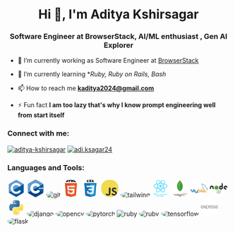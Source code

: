 <h1 align="center">Hi 👋, I'm Aditya Kshirsagar</h1>
<h3 align="center">Software Engineer at BrowserStack, AI/ML enthusiast , Gen AI Explorer</h3>

- 🔭 I’m currently working as Software Engineer at [BrowserStack](https://www.browserstack.com/?utm_source=google&utm_medium=cpc&utm_platform=paidads&utm_content=668803176719&utm_campaign=Search-Brand-APAC-Navigational&utm_campaigncode=Core+9302623&utm_term=e+browserstack)

- 🌱 I’m currently learning **Ruby, Ruby on Rails, Bash*

- 📫 How to reach me **kaditya2024@gmail.com**

- ⚡ Fun fact **I am too lazy that's why I know prompt engineering well from start itself**

<h3 align="left">Connect with me:</h3>
<p align="left">
<a href="https://www.linkedin.com/in/aditya-kshirsagar-376806220/" target="blank"><img align="center" src="https://raw.githubusercontent.com/rahuldkjain/github-profile-readme-generator/master/src/images/icons/Social/linked-in-alt.svg" alt="aditya-kshirsagar" height="30" width="40" /></a>
<a href="https://instagram.com/adi.ksagar24" target="blank"><img align="center" src="https://raw.githubusercontent.com/rahuldkjain/github-profile-readme-generator/master/src/images/icons/Social/instagram.svg" alt="adi.ksagar24" height="30" width="40" /></a>
</p>

<h3 align="left">Languages and Tools:</h3>
<p align="left">
<img src="https://raw.githubusercontent.com/devicons/devicon/master/icons/c/c-original.svg" alt="c" width="40" height="40" style="background-color: white; border-radius: 50%;" />
<img src="https://raw.githubusercontent.com/devicons/devicon/master/icons/cplusplus/cplusplus-original.svg" alt="cplusplus" width="40" height="40" style="background-color: white; border-radius: 50%;" />
<img src="https://www.vectorlogo.zone/logos/git-scm/git-scm-icon.svg" alt="git" width="40" height="40" style="background-color: white; border-radius: 50%;" />
<img src="https://raw.githubusercontent.com/devicons/devicon/master/icons/html5/html5-original-wordmark.svg" alt="html5" width="40" height="40" style="background-color: white; border-radius: 50%;" />
<img src="https://raw.githubusercontent.com/devicons/devicon/master/icons/css3/css3-original-wordmark.svg" alt="css3" width="40" height="40" style="background-color: white; border-radius: 50%;" />
<img src="https://raw.githubusercontent.com/devicons/devicon/master/icons/javascript/javascript-original.svg" alt="javascript" width="40" height="40" style="background-color: white; border-radius: 50%;" />
<img src="https://www.vectorlogo.zone/logos/tailwindcss/tailwindcss-icon.svg" alt="tailwind" width="40" height="40" style="background-color: white; border-radius: 50%;" />
<img src="https://raw.githubusercontent.com/devicons/devicon/master/icons/react/react-original-wordmark.svg" alt="react" width="40" height="40" style="background-color: white; border-radius: 50%;" />
<img src="https://raw.githubusercontent.com/devicons/devicon/master/icons/mongodb/mongodb-original-wordmark.svg" alt="mongodb" width="40" height="40" style="background-color: white; border-radius: 50%;" />
<img src="https://raw.githubusercontent.com/devicons/devicon/master/icons/mysql/mysql-original-wordmark.svg" alt="mysql" width="40" height="40" style="background-color: white; border-radius: 50%;" />
<img src="https://raw.githubusercontent.com/devicons/devicon/master/icons/nodejs/nodejs-original-wordmark.svg" alt="nodejs" width="40" height="40" style="background-color: white; border-radius: 50%;" />
<img src="https://raw.githubusercontent.com/devicons/devicon/master/icons/python/python-original.svg" alt="python" width="40" height="40" style="background-color: white; border-radius: 50%;" />
<img src="https://cdn.worldvectorlogo.com/logos/django.svg" alt="django" width="40" height="40" style="background-color: white; border-radius: 50%;" />
<img src="https://www.vectorlogo.zone/logos/opencv/opencv-icon.svg" alt="opencv" width="40" height="40" style="background-color: white; border-radius: 50%;" />
<img src="https://www.vectorlogo.zone/logos/pytorch/pytorch-icon.svg" alt="pytorch" width="40" height="40" style="background-color: white; border-radius: 50%;" />
<img src="https://www.vectorlogo.zone/logos/ruby-lang/ruby-lang-horizontal.svg" alt="ruby" width ="40" height="40"/>
<img src="https://www.vectorlogo.zone/logos/gnu_bash/gnu_bash-icon.svg" alt="ruby" width ="40" height="40" style="background-color: white; border-radius: 50%;"/>  
<img src="https://www.vectorlogo.zone/logos/tensorflow/tensorflow-icon.svg" alt="tensorflow" width="40" height="40" style="background-color: white; border-radius: 50%;" />
<img src="https://raw.githubusercontent.com/devicons/devicon/master/icons/express/express-original-wordmark.svg" alt="express" width="40" height="40" style="background-color: white; border-radius: 50%;" />
<img src="https://www.vectorlogo.zone/logos/pocoo_flask/pocoo_flask-icon.svg" alt="flask" width="40" height="40" style="background-color: white; border-radius: 50%;" />
</p>




